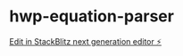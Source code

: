 # hwp-equation-parser

[Edit in StackBlitz next generation editor ⚡️](https://stackblitz.com/~/github.com/jiwonMe/hwp-equation-parser)